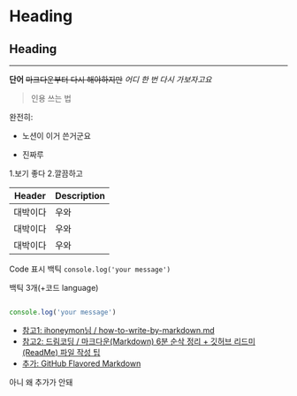 # Heading
## Heading
---
**단어**
~~마크다운부터 다시 해야하지만~~
*어디 한 번 다시 가보자고요*
> 인용 쓰는 법

완전히:
* 노션이 이거 쓴거군요
- 진짜루

1.보기 좋다
2.깔끔하고

|Header|Description|
|:--:|:--|
|대박이다|우와|
|대박이다|우와|
|대박이다|우와|

Code 표시 백틱
`console.log('your message')`

백틱 3개(+코드 language)
```js

console.log('your message')

```


- [참고1: ihoneymon님 / how-to-write-by-markdown.md ](https://gist.github.com/ihoneymon/652be052a0727ad59601)
- [참고2: 드림코딩 / 마크다운(Markdown) 6분 순삭 정리 + 깃허브 리드미(ReadMe) 파일 작성 팁](https://www.youtube.com/watch?v=kMEb_BzyUqk)
- [추가: GitHub Flavored Markdown](https://github.github.com/gfm/#task-list-items-extension-)

아니 왜 추가가 안돼